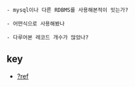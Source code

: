     - mysql이나 다른 RDBMS를 사용해본적이 잇는가?

    - 어떤식으로 사용해봤나

    - 다루어본 레코드 개수가 많았나?

## key

- [?ref](https://goodgid.github.io/DB-Key/)